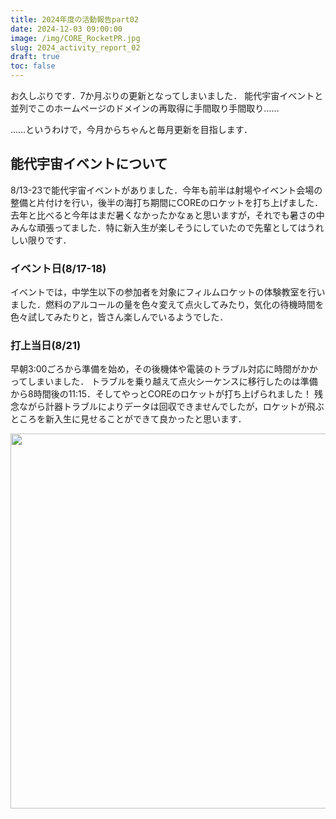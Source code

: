 ```yaml
---
title: 2024年度の活動報告part02
date: 2024-12-03 09:00:00
image: /img/CORE_RocketPR.jpg
slug: 2024_activity_report_02
draft: true
toc: false
---
```


お久しぶりです．7か月ぶりの更新となってしまいました．
能代宇宙イベントと並列でこのホームページのドメインの再取得に手間取り手間取り……

……というわけで，今月からちゃんと毎月更新を目指します．

## 能代宇宙イベントについて
8/13-23で能代宇宙イベントがありました．今年も前半は射場やイベント会場の整備と片付けを行い，後半の海打ち期間にCOREのロケットを打ち上げました．
去年と比べると今年はまだ暑くなかったかなぁと思いますが，それでも暑さの中みんな頑張ってました．特に新入生が楽しそうにしていたので先輩としてはうれしい限りです．

### イベント日(8/17-18)
イベントでは，中学生以下の参加者を対象にフィルムロケットの体験教室を行いました．燃料のアルコールの量を色々変えて点火してみたり，気化の待機時間を色々試してみたりと，皆さん楽しんでいるようでした．

### 打上当日(8/21)
早朝3:00ごろから準備を始め，その後機体や電装のトラブル対応に時間がかかってしまいました．
トラブルを乗り越えて点火シーケンスに移行したのは準備から8時間後の11:15．そしてやっとCOREのロケットが打ち上げられました！
残念ながら計器トラブルによりデータは回収できませんでしたが，ロケットが飛ぶところを新入生に見せることができて良かったと思います．
<br>
<div style = "text-align: center"><img src = "/img/2024/activity_report/02/rocket_fly_2.jpg" width = "600"></div>
<br>
